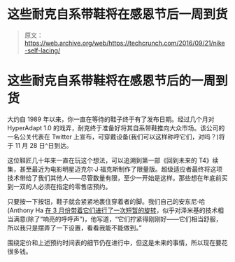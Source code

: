 # 这些耐克自系带鞋将在感恩节后一周到货 

> 原文：<https://web.archive.org/web/https://techcrunch.com/2016/09/21/nike-self-lacing/>

# 这些耐克自系带鞋将在感恩节后的一周到货

大约自 1989 年以来，你一直在等待的鞋子终于有了发布日期。经过几个月对 HyperAdapt 1.0 的戏弄，耐克终于准备好将其自系带鞋推向大众市场。该公司的一名公关代表在 Twitter 上宣布，可穿戴设备(我们可以这样称呼它们，对吗？)将于 11 月 28 日^日到达。

这位鞋匠几十年来一直在玩这个想法，可以追溯到第一部《回到未来的 T4》续集，甚至最近为电影明星迈克尔·J·福克斯制作了限量版。超级适应者最终将这项技术带给了我们其他人——尽管数量有限，至少一开始是这样。那些想在年底前买到一双的人必须在指定的零售店预约。

只要按一下按钮，鞋子就会紧紧地裹住穿着者的脚。我们自己的安东尼·哈(Anthony Ha [在 3 月份带着它们进行了一次短暂的旋转](https://web.archive.org/web/20230131005529/https://techcrunch.com/2016/03/18/nike-self-tying-shoes/)，似乎对泽米基的技术相当满意(除了“响亮的呼呼声”)，他写道，“它们拧紧得刚刚好——它们相当舒服，所以我只是摆弄了一下设置，看看我能不能做到。”

围绕定价和上述预约时间表的细节仍在进行中，但这是未来的事情，所以现在要花很多钱。